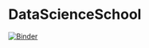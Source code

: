 # DataScienceSchool

[![Binder](https://mybinder.org/badge_logo.svg)](https://mybinder.org/v2/gh/klaasbahnsen/DataScienceSchool/master)
